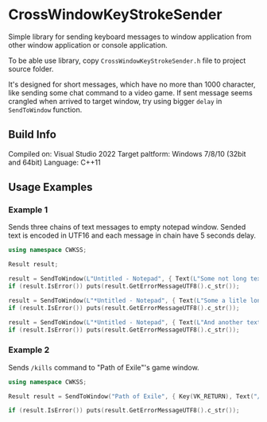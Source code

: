 # CrossWindowKeyStrokeSender
Simple library for sending keyboard messages to window application from other window application or console application.

To be able use library, copy `CrossWindowKeyStrokeSender.h` file to project source folder.

It's designed for short messages, which have no more than 1000 character, like sending some chat command to a video game. 
If sent message seems crangled when arrived to target window, try using bigger `delay` in `SendToWindow` function.

## Build Info
Compiled on: Visual Studio 2022
Target paltform: Windows 7/8/10 (32bit and 64bit)
Language: C++11

## Usage Examples

### Example 1
Sends three chains of text messages to empty notepad window. Sended text is encoded in UTF16 and each message in chain have 5 seconds delay.
```c++
using namespace CWKSS;

Result result;

result = SendToWindow(L"Untitled - Notepad", { Text(L"Some not long text."), Key(VK_RETURN) }, EncodingMode::UTF16, 5);
if (result.IsError()) puts(result.GetErrorMessageUTF8().c_str());

result = SendToWindow(L"*Untitled - Notepad", { Text(L"Some a litle longer text."), Key(VK_RETURN) }, EncodingMode::UTF16, 5);
if (result.IsError()) puts(result.GetErrorMessageUTF8().c_str());

result = SendToWindow(L"*Untitled - Notepad", { Text(L"And another text."), Key(VK_RETURN) }, EncodingMode::UTF16, 5);
if (result.IsError()) puts(result.GetErrorMessageUTF8().c_str());
```

### Example 2
Sends `/kills` command to "Path of Exile"'s game window.
```c++
using namespace CWKSS;

Result result = SendToWindow("Path of Exile", { Key(VK_RETURN), Text("/kills"), Key(VK_RETURN) });

if (result.IsError()) puts(result.GetErrorMessageUTF8().c_str());
```
